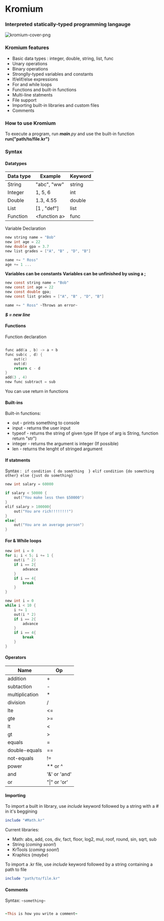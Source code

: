 # Kromium
### Interpreted statically-typed programming langauge

![kromium-cover-png](https://github.com/user-attachments/assets/b14fde76-d28e-4ba0-b6b8-e7c792ed863a)

### Kromium features
- Basic data types : integer, double, string, list, func
- Unary operations
- Binary operations
- Stronglly-typed variables and constants
- If/elif/else expressions
- For and while loops
- Functions and built-in functions
- Multi-line statments
- File support
- Importing built-in libraries and custom files
- Comments 


### How to use Kromium

To execute a program, run *__main__.py* and use the built-in function **run("path/to/file.kr")**



### Syntax

#### Datatypes

| Data type | Example       | Keyword |
|-----------|---------------|---------|
| String    | "abc", "ww"   | string  |
| Integer   | 1, 5, 6       | int     |
| Double    | 1.3, 4.55     | double  |
| List      | [1 , "def"]   | list    |
| Function  | &lt;function a&gt;| func    |





Variable Declaration
```c
new string name = "Bob"
new int age = 22
new double gpa = 3.7
new list grades = ["A", "B" , "D", "B"]

name += " Ross"
age += 1 ...

```

**Variables can be constants**
**Variables can be unfinished by using a ;**

```c
new const string name = "Bob"
new const int age = 22
new const double gpa;
new const list grades = ["A", "B" , "D", "B"]

name += " Ross" ~Throws an error~

```

***$ = new line***


#### Functions
Function declaration

```c

func add(a , b) -> a + b
func sub(c , d) { 
    out(c)  
    out(d) 
    return c - d
} 
add(3 , 4)
new func subtract = sub

```

You can use return in functions

#### Built-ins
Built-in functions:
- out - prints something to console
- input - returns the user input
- typeof - returns the string of given type (If type of arg is String, function return "str")
- integer - returns the argument is integer (If possible)
- len - returns the lenght of stringed argument

#### If statments

Syntax : ``` if condition { do something  } elif condition {do something other} else {just do something}```


```c
new int salary = 60000

if salary < 50000 {
    out("You make less then $50000")
}
elif salary > 100000{
    out("You are rich!!!!!!!!")
}
else{
    out("You are an average person")
}

```

#### For & While loops

```c
new int i = 0
for i; i < 5; i += 1 {
    out(i ^ 2)
    if i == 2{
        advance
    }
    if i == 4{
        break
    }
}

```

```c 
new int i = 0
while i < 10 {
    i += 1
    out(i * 2)
    if i == 2{
        advance
    }
    if i == 4{
        break
    }
}

```


#### Operators

|     Name          |      Op     |
|-------------------|-------------|
| addition          | +           |
| subtaction        | -           | 
| multiplication    | *           |
| division          | /           |
| lte               | <=          |
| gte               | >=          |
| lt                | <           |
| gt                | >           |
| equals            | =           |
| double-equals     | ==          |
| not-equals        | !=          |
| power             | ** or ^     |
| and               | '&' or 'and'|
| or                | "\|" or 'or' |

#### Importing 

To import a built in library, use *include* keyword followed by a string with a *#* in it's beggining

```ruby
include "#Math.kr"
```

Current libraries:
- Math: abs, add, cos, div, fact, floor, log2, mul, roof, round, sin, sqrt, sub
- String (*coming soon!*)
- KrTools (*coming soon!*)
- Kraphics (*maybe*)

To import a .kr file, use *include* keyword followed by a string containing a path to file

```ruby
include "path/to/file.kr"
```

#### Comments

Syntax: ```~something~```

```ruby

~This is how you write a comment~

```